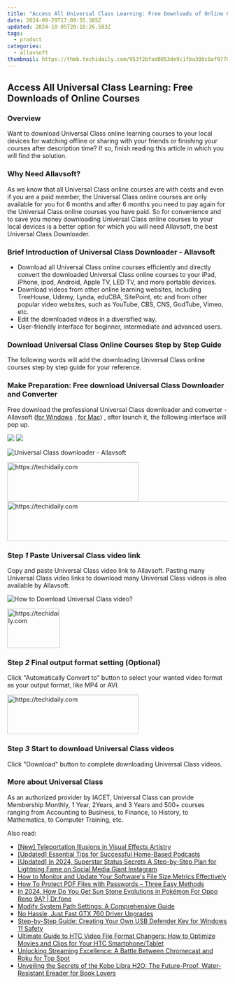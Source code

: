 ```yaml
---
title: "Access All Universal Class Learning: Free Downloads of Online Courses"
date: 2024-09-29T17:09:55.385Z
updated: 2024-10-05T20:18:26.583Z
tags:
  - product
categories:
  - allavsoft
thumbnail: https://thmb.techidaily.com/953f2bfad0053de9c1fba300c8af977033f308f5e7891f6b783242dd563fe50d.jpg
---
```


## Access All Universal Class Learning: Free Downloads of Online Courses

### Overview

Want to download Universal Class online learning courses to your local devices for watching offline or sharing with your friends or finishing your courses after description time? If so, finish reading this article in which you will find the solution.

### Why Need Allavsoft?

As we know that all Universal Class online courses are with costs and even if you are a paid member, the Universal Class online courses are only available for you for 6 months and after 6 months you need to pay again for the Universal Class online courses you have paid. So for convenience and to save you money downloading Universal Class online courses to your local devices is a better option for which you will need Allavsoft, the best Universal Class Downloader.

### Brief Introduction of Universal Class Downloader - Allavsoft

* Download all Universal Class online courses efficiently and directly convert the downloaded Universal Class online courses to your iPad, iPhone, ipod, Android, Apple TV, LED TV, and more portable devices.
* Download videos from other online learning websites, including TreeHouse, Udemy, Lynda, eduCBA, SitePoint, etc and from other popular video websites, such as YouTube, CBS, CNS, GodTube, Vimeo, etc.
* Edit the downloaded videos in a diversified way.
* User-friendly interface for beginner, intermediate and advanced users.

### Download Universal Class Online Courses Step by Step Guide

The following words will add the downloading Universal Class online courses step by step guide for your reference.

### Make Preparation: Free download Universal Class Downloader and Converter

Free download the professional Universal Class downloader and converter - Allavsoft ([for Windows](https://tools.techidaily.com/allavsoft/products/) , [for Mac](https://tools.techidaily.com/allavsoft/products/)) , after launch it, the following interface will pop up.

[![](https://www.allavsoft.com/how-to/../images/how-to/free-download-win.jpg)](https://tools.techidaily.com/allavsoft/products/) [![](https://www.allavsoft.com/how-to/../images/how-to/free-download-mac.jpg)](https://tools.techidaily.com/allavsoft/products/)

![Universal Class downloader - Allavsoft](https://www.allavsoft.com/how-to/../images/allavsoft/screen-shot-600.jpg)

<!-- affiliate ads begin -->
<a href="https://laganoo.pxf.io/c/5597632/1528689/16446" target="_top" id="1528689">
  <img src="//a.impactradius-go.com/display-ad/16446-1528689" border="0" alt="https://techidaily.com" width="300" height="90"/>
</a>
<img height="0" width="0" src="https://laganoo.pxf.io/i/5597632/1528689/16446" style="position:absolute;visibility:hidden;" border="0" />
<!-- affiliate ads end -->

<!-- affiliate ads begin -->
<a href="https://appsumo.8odi.net/c/5597632/2094422/7443" target="_top" id="2094422">
  <img src="//a.impactradius-go.com/display-ad/7443-2094422" border="0" alt="https://techidaily.com" width="728" height="90"/>
</a>
<img height="0" width="0" src="https://appsumo.8odi.net/i/5597632/2094422/7443" style="position:absolute;visibility:hidden;" border="0" />
<!-- affiliate ads end -->

### Step _1_ Paste Universal Class video link

Copy and paste Universal Class video link to Allavsoft. Pasting many Universal Class video links to download many Universal Class videos is also available by Allavsoft.

![How to Download Universal Class video?](https://www.allavsoft.com/how-to/../images/how-to/sbs-on-demand-download/how-to-download-video-from-sbs-on-demand.jpg)

<!-- affiliate ads begin -->
<a href="https://aligracehair.sjv.io/c/5597632/2135350/19272" target="_top" id="2135350">
  <img src="//a.impactradius-go.com/display-ad/19272-2135350" border="0" alt="https://techidaily.com" width="120" height="90"/>
</a>
<img height="0" width="0" src="https://aligracehair.sjv.io/i/5597632/2135350/19272" style="position:absolute;visibility:hidden;" border="0" />
<!-- affiliate ads end -->

### Step _2_ Final output format setting (Optional)

Click "Automatically Convert to" button to select your wanted video format as your output format, like MP4 or AVI.

<!-- affiliate ads begin -->
<a href="https://aligracehair.sjv.io/c/5597632/2047361/19272" target="_top" id="2047361">
  <img src="//a.impactradius-go.com/display-ad/19272-2047361" border="0" alt="https://techidaily.com" width="300" height="90"/>
</a>
<img height="0" width="0" src="https://aligracehair.sjv.io/i/5597632/2047361/19272" style="position:absolute;visibility:hidden;" border="0" />
<!-- affiliate ads end -->

### Step _3_ Start to download Universal Class videos

Click "Download" button to complete downloading Universal Class videos.

### More about Universal Class

As an authorized provider by IACET, Universal Class can provide Membership Monthly, 1 Year, 2Years, and 3 Years and 500+ courses ranging from Accounting to Business, to Finance, to History, to Mathematics, to Computer Training, etc.

<ins class="adsbygoogle"
     style="display:block"
     data-ad-format="autorelaxed"
     data-ad-client="ca-pub-7571918770474297"
     data-ad-slot="1223367746"></ins>

<ins class="adsbygoogle"
     style="display:block"
     data-ad-client="ca-pub-7571918770474297"
     data-ad-slot="8358498916"
     data-ad-format="auto"
     data-full-width-responsive="true"></ins>

<span class="atpl-alsoreadstyle">Also read:</span>
<div><ul>
<li><a href="https://some-skills.techidaily.com/new-teleportation-illusions-in-visual-effects-artistry/"><u>[New] Teleportation Illusions in Visual Effects Artistry</u></a></li>
<li><a href="https://video-capture.techidaily.com/updated-essential-tips-for-successful-home-based-podcasts/"><u>[Updated] Essential Tips for Successful Home-Based Podcasts</u></a></li>
<li><a href="https://instagram-clips.techidaily.com/updated-in-2024-superstar-status-secrets-a-step-by-step-plan-for-lightning-fame-on-social-media-giant-instagram/"><u>[Updated] In 2024, Superstar Status Secrets A Step-by-Step Plan for Lightning Fame on Social Media Giant Instagram</u></a></li>
<li><a href="https://fox-web3.techidaily.com/how-to-monitor-and-update-your-softwares-file-size-metrics-effectively/"><u>How to Monitor and Update Your Software's File Size Metrics Effectively</u></a></li>
<li><a href="https://fox-web3.techidaily.com/how-to-protect-pdf-files-with-passwords-three-easy-methods/"><u>How To Protect PDF Files with Passwords – Three Easy Methods</u></a></li>
<li><a href="https://android-pokemon-go.techidaily.com/in-2024-how-do-you-get-sun-stone-evolutions-in-pokemon-for-oppo-reno-9a-drfone-by-drfone-virtual-android/"><u>In 2024, How Do You Get Sun Stone Evolutions in Pokémon For Oppo Reno 9A? | Dr.fone</u></a></li>
<li><a href="https://fox-web3.techidaily.com/modify-system-path-settings-a-comprehensive-guide/"><u>Modify System Path Settings: A Comprehensive Guide</u></a></li>
<li><a href="https://driver-install.techidaily.com/no-hassle-just-fast-gtx-760-driver-upgrades/"><u>No Hassle, Just Fast GTX 760 Driver Upgrades</u></a></li>
<li><a href="https://fox-web3.techidaily.com/step-by-step-guide-creating-your-own-usb-defender-key-for-windows-11-safety/"><u>Step-by-Step Guide: Creating Your Own USB Defender Key for Windows 11 Safety</u></a></li>
<li><a href="https://fox-web3.techidaily.com/ultimate-guide-to-htc-video-file-format-changers-how-to-optimize-movies-and-clips-for-your-htc-smartphonetablet/"><u>Ultimate Guide to HTC Video File Format Changers: How to Optimize Movies and Clips for Your HTC Smartphone/Tablet</u></a></li>
<li><a href="https://buynow-info.techidaily.com/unlocking-streaming-excellence-a-battle-between-chromecast-and-roku-for-top-spot/"><u>Unlocking Streaming Excellence: A Battle Between Chromecast and Roku for Top Spot</u></a></li>
<li><a href="https://buynow-reviews.techidaily.com/unveiling-the-secrets-of-the-kobo-libra-h2o-the-future-proof-water-resistant-ereader-for-book-lovers/"><u>Unveiling the Secrets of the Kobo Libra H2O: The Future-Proof, Water-Resistant Ereader for Book Lovers</u></a></li>
</ul></div>

